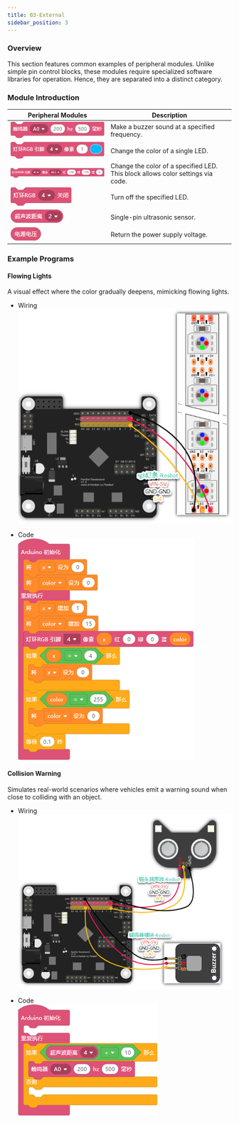 ```yaml
---
title: 03-External
sidebar_position: 3
---
```


### Overview
This section features common examples of peripheral modules. Unlike simple pin control blocks, these modules require specialized software libraries for operation. Hence, they are separated into a distinct category.

### Module Introduction

| **Peripheral Modules** | Description |
| --- | --- |
| ![Buzzer](1683368485402-dd315cfe-e25f-42f8-aecf-a37ef09a9359.png) | Make a buzzer sound at a specified frequency. |
| ![Single LED](1683368837713-6887a484-e94f-440e-b838-1cdc8e94c2e8.png) | Change the color of a single LED. |
| ![Specified LED](1683368903435-ef28d9e4-bacd-4153-9e29-b8cb67ecfdc3.png) | Change the color of a specified LED. This block allows color settings via code. |
| ![Turn Off LED](1683369006769-efc083a7-2097-408c-881f-c1ea9406564c.png) | Turn off the specified LED. |
| ![Ultrasonic](1683369035161-d072ef16-b236-4684-8b20-d9a7cb6ded83.png) | Single-pin ultrasonic sensor. |
| ![Voltage](1683369391553-6b9d98d8-7cc4-44f8-aba4-97d2f41d2a62.png) | Return the power supply voltage. |

### Example Programs

#### Flowing Lights
A visual effect where the color gradually deepens, mimicking flowing lights.

- Wiring  
  ![Wiring Diagram](1683534601805-dbec419e-3f8a-481f-9389-6d75d2890f68.png)

- Code  
  ![Code Diagram](1683514571519-c01b62a6-0a1c-4546-a519-7437207f8a22.png)

#### Collision Warning
Simulates real-world scenarios where vehicles emit a warning sound when close to colliding with an object.

- Wiring  
  ![Wiring Diagram](1683534552549-80572eb3-d9f7-4648-abc6-c02f802c24ca.png)

- Code  
  ![Code Diagram](1683534162964-f393796b-88cc-4a81-ac13-8b69d726a48c.png)



